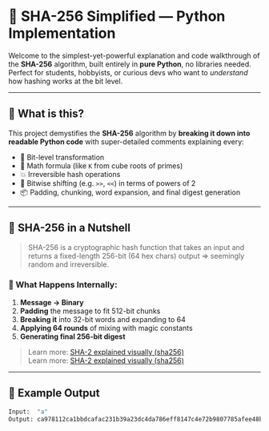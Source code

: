 # 🔐 SHA-256 Simplified — Python Implementation

Welcome to the simplest-yet-powerful explanation and code walkthrough of the **SHA-256** algorithm, built entirely in **pure Python**, no libraries needed. Perfect for students, hobbyists, or curious devs who want to *understand* how hashing works at the bit level.

---

## 🚀 What is this?

This project demystifies the **SHA-256** algorithm by **breaking it down into readable Python code** with super-detailed comments explaining every:

- 🔢 Bit-level transformation  
- 🧮 Math formula (like `K` from cube roots of primes)  
- 💥 Irreversible hash operations  
- 🔁 Bitwise shifting (e.g. `>>`, `<<`) in terms of powers of 2  
- 📦 Padding, chunking, word expansion, and final digest generation  

---

## 🧠 SHA-256 in a Nutshell

> SHA-256 is a cryptographic hash function that takes an input and returns a fixed-length 256-bit (64 hex chars) output => seemingly random and irreversible.

### 🔄 What Happens Internally:

1. **Message → Binary**  
2. **Padding** the message to fit 512-bit chunks  
3. **Breaking it** into 32-bit words and expanding to 64  
4. **Applying 64 rounds** of mixing with magic constants  
5. **Generating final 256-bit digest**  

> Learn more: [SHA-2 explained visually (sha256)](https://en.wikipedia.org/wiki/SHA-2)<br>
> Learn more: [SHA-2 explained visually (sha256)](https://nvlpubs.nist.gov/nistpubs/FIPS/NIST.FIPS.180-4.pdf)

---

## 🧪 Example Output

```bash
Input:  "a"
Output: ca978112ca1bbdcafac231b39a23dc4da786eff8147c4e72b9807785afee48bb
